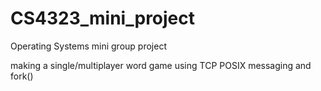 # CS4323_mini_project
Operating Systems mini group project

making a single/multiplayer word game using TCP POSIX messaging and fork()
